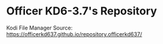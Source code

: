 # Officer KD6-3.7's Repository
Kodi File Manager Source: https://officerkd637.github.io/repository.officerkd637/
